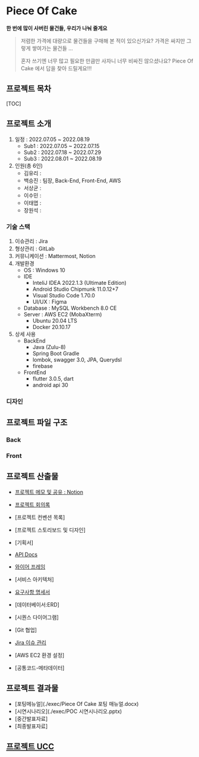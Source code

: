 # Piece Of Cake


__한 번에 많이 사버린 물건들, 우리가 나눠 줄게요__
> 저렴한 가격에 대량으로 물건들을 구매해 본 적이 있으신가요?
> 가격은 싸지만 그렇게 쌓여가는 물건들 ...
>
> 혼자 쓰기엔 너무 많고 필요한 만큼만 사자니 너무 비싸진 않으셨나요?
> Piece Of Cake 에서 답을 찾아 드릴게요!!!



## 프로젝트 목차
[TOC]



## 프로젝트 소개
1. 일정 : 2022.07.05 ~ 2022.08.19
    + Sub1 : 2022.07.05 ~ 2022.07.15
    + Sub2 : 2022.07.18 ~ 2022.07.29
    + Sub3 : 2022.08.01 ~ 2022.08.19
2. 인원(총 6인)
    + 김유리 :
    + 백승진 : 팀장, Back-End, Front-End, AWS
    + 서상균 : 
    + 이수민 :
    + 이태엽 :
    + 장원석 :

### 기술 스택
1. 이슈관리 : Jira
2. 형상관리 : GitLab
3. 커뮤니케이션 : Mattermost, Notion
4. 개발환경
    + OS : Windows 10
    + IDE
        - InteliJ IDEA 2022.1.3 (Ultimate Edition)
        - Android Studio Chipmunk 11.0.12+7
        - Visual Studio Code 1.70.0
        - UI/UX : Figma
    + Database : MySQL Workbench 8.0 CE
    + Server : AWS EC2 (MobaXterm)
        - Ubuntu 20.04 LTS
        - Docker 20.10.17
5. 상세 사용
    + BackEnd
        - Java (Zulu-8)
        - Spring Boot Gradle
        - lombok, swagger 3.0, JPA, Querydsl
        - firebase
    + FrontEnd
        - flutter 3.0.5, dart
        - android api 30
### 디자인

## 프로젝트 파일 구조
### Back
### Front

## 프로젝트 산출물
  - [프로젝트 메모 및 공유 : Notion](https://www.notion.so/POC-Piece-Of-Cake-747cecc1fafc41f2b8a7c1a3c11417a7)
  - [프로젝트 회의록](https://www.notion.so/a41db0b89e454000aae4dbe1bcf467fa)
  
  - [프로젝트 컨벤션 목록]
  - [프로젝트 스토리보드 및 디자인]
  - [기획서]
  - [API Docs](https://www.notion.so/API-dc99bd1cae20410ba95981b98f311a8b)
  - [와이어 프레임](https://www.figma.com/file/H1xtuuJxNAsshflfcBblrj/Untitled?node-id=0%3A1)
  - [서비스 아키텍처]
  - [요구사항 명세서](https://www.notion.so/d4bdf9c5d55640298a25ca934e1403c6)
  - [데이터베이서:ERD]
  - [시퀀스 다이어그램]
  - [Git 협업]
  - [Jira 이슈 관리](https://jira.ssafy.com/projects/S07P12E203/summary)
  - [AWS EC2 환경 설정]
  - [공통코드-메타데이터]

## 프로젝트 결과물
  - [포팅메뉴얼](./exec/Piece Of Cake 포팅 매뉴얼.docx)
  - [시연시나리오](./exec/POC 시연시나리오.pptx)
  - [중간발표자료]
  - [최종발표자료]
## [프로젝트 UCC](https://youtu.be/P5cEbKiwnyk)
